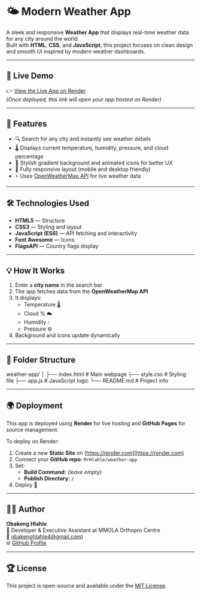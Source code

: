 # 🌤️ Modern Weather App

A sleek and responsive **Weather App** that displays real-time weather data for any city around the world.  
Built with **HTML**, **CSS**, and **JavaScript**, this project focuses on clean design and smooth UI inspired by modern weather dashboards.

---

## 🚀 Live Demo

👉 [View the Live App on Render](https://weather-app-wvj8.onrender.com)  
*(Once deployed, this link will open your app hosted on Render)*

---

## 🧠 Features

- 🔍 Search for any city and instantly see weather details  
- 🌡️ Displays current temperature, humidity, pressure, and cloud percentage  
- 🌈 Stylish gradient background and animated icons for better UX  
- 📱 Fully responsive layout (mobile and desktop friendly)  
- ⚡ Uses [OpenWeatherMap API](https://openweathermap.org/api) for live weather data  

---

## 🛠️ Technologies Used

- **HTML5** — Structure  
- **CSS3** — Styling and layout  
- **JavaScript (ES6)** — API fetching and interactivity  
- **Font Awesome** — Icons  
- **FlagsAPI** — Country flags display  

---

## 💡 How It Works

1. Enter a **city name** in the search bar  
2. The app fetches data from the **OpenWeatherMap API**  
3. It displays:
   - Temperature 🌡️  
   - Cloud % ☁️  
   - Humidity 💧  
   - Pressure ⚙️  
4. Background and icons update dynamically

---

## 🧩 Folder Structure

weather-app/
│
├── index.html # Main webpage
├── style.css # Styling file
├── app.js # JavaScript logic
└── README.md # Project info


---

## 🌍 Deployment

This app is deployed using **Render** for live hosting and **GitHub Pages** for source management.

To deploy on Render:
1. Create a new **Static Site** on [https://render.com](https://render.com)
2. Connect your **GitHub repo**: `MrHlahle/weather-app`
3. Set:
   - **Build Command:** *(leave empty)*
   - **Publish Directory:** `/`
4. Deploy 🚀

---

## 🧑‍💻 Author

**Obakeng Hlahle**  
👔 Developer & Executive Assistant at MMOLA Orthopro Centre  
📧 obakenghlahle4@gmail.com)  
🌐 [GitHub Profile](https://github.com/MrHlahle)

---

## 🏆 License

This project is open-source and available under the [MIT License](LICENSE).

